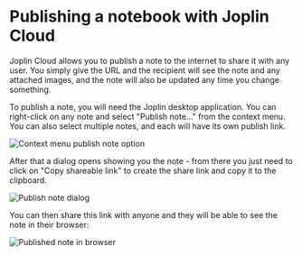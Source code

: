 # Publishing a notebook with Joplin Cloud

Joplin Cloud allows you to publish a note to the internet to share it with any user. You simply give the URL and the recipient will see the note and any attached images, and the note will also be updated any time you change something.

To publish a note, you will need the Joplin desktop application. You can right-click on any note and select "Publish note..." from the context menu. You can also select multiple notes, and each will have its own publish link.

![Context menu publish note option](https://joplinapp.org/images/publish_note/ContextMenu.jpg)

After that a dialog opens showing you the note - from there you just need to click on "Copy shareable link" to create the share link and copy it to the clipboard.

![Publish note dialog](https://joplinapp.org/images/publish_note/Dialog.jpg)

You can then share this link with anyone and they will be able to see the note in their browser:

![Published note in browser](https://joplinapp.org/images/publish_note/Browser.jpg)
